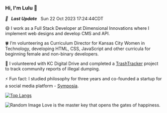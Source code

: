 ### Hi, I'm Lulu 👋

<i><b>🚩 &nbsp; Last Update</b></i> &nbsp;<!-- LAST-UPDATE:START -->
Sun  22 Oct 2023  17:24:44CDT
<!-- LAST-UPDATE:END -->

😄 I work as a Full Stack Developer at Dimensional Innovations where I implement web designs and develop CMS and API.

🍀 I'm volunteering as Curriculum Director for Kansas City Women in Technology, developing HTML, CSS, JavaScript and other curricula for beginning female and non-binary developers.

🌱 I volunteered with KC Digital Drive and completed a [TrashTracker](https://github.com/codeforkansascity/TrashTrackerWebApp) project to track community reports of illegal dumping.

⚡ Fun fact: I studied philosophy for three years and co-founded a startup for a social media platform - [Symposia](https://www.projectsymposia.com/).

[![Top Langs](https://github-readme-stats.vercel.app/api/top-langs/?username=lulu-cao&layout=compact)](https://github.com/lulu-cao/github-readme-stats)

<!-- ### Some Interesting Blog Posts -->
<!--posts:start-->
<!--posts:end-->

<!-- ### Recent blog posts -->
<img src="https://picsum.photos/200/300/?random" alt="Random Image">
Love is the master key that opens the gates of happiness.

